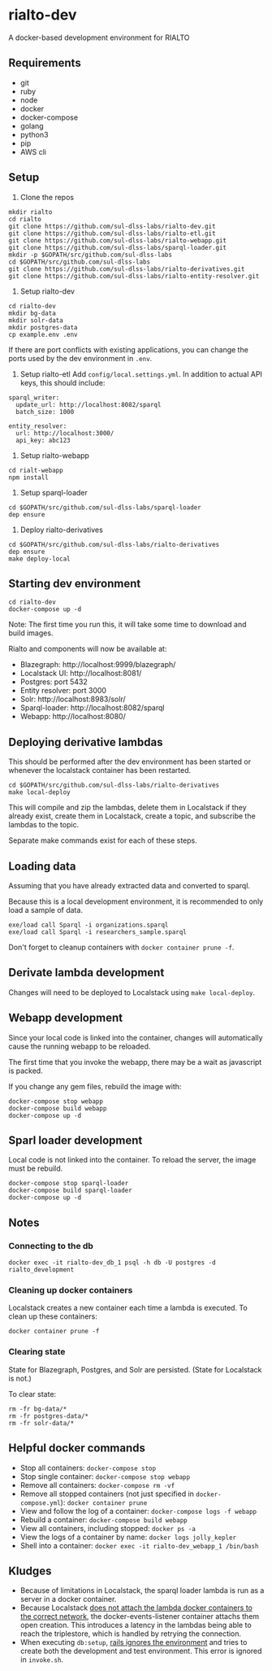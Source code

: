 # rialto-dev
A docker-based development environment for RIALTO

## Requirements
* git
* ruby
* node
* docker
* docker-compose
* golang
* python3
* pip
* AWS cli

## Setup
1. Clone the repos

```
mkdir rialto
cd rialto
git clone https://github.com/sul-dlss-labs/rialto-dev.git
git clone https://github.com/sul-dlss-labs/rialto-etl.git
git clone https://github.com/sul-dlss-labs/rialto-webapp.git
git clone https://github.com/sul-dlss-labs/sparql-loader.git
mkdir -p $GOPATH/src/github.com/sul-dlss-labs
cd $GOPATH/src/github.com/sul-dlss-labs
git clone https://github.com/sul-dlss-labs/rialto-derivatives.git
git clone https://github.com/sul-dlss-labs/rialto-entity-resolver.git
```

1. Setup rialto-dev
```
cd rialto-dev
mkdir bg-data
mkdir solr-data
mkdir postgres-data
cp example.env .env
```

If there are port conflicts with existing applications, you can change the ports
used by the dev environment in `.env`.

1. Setup rialto-etl
Add `config/local.settings.yml`. In addition to actual API keys, this should include:

```
sparql_writer:
  update_url: http://localhost:8082/sparql
  batch_size: 1000

entity_resolver:
  url: http://localhost:3000/
  api_key: abc123
```

1. Setup rialto-webapp
```
cd rialt-webapp
npm install
```

1. Setup sparql-loader
```
cd $GOPATH/src/github.com/sul-dlss-labs/sparql-loader
dep ensure
```

1. Deploy rialto-derivatives
```
cd $GOPATH/src/github.com/sul-dlss-labs/rialto-derivatives
dep ensure
make deploy-local
```

## Starting dev environment
```
cd rialto-dev
docker-compose up -d
```

Note: The first time you run this, it will take some time to download and build images.

Rialto and components will now be available at:
* Blazegraph: http://localhost:9999/blazegraph/
* Localstack UI: http://localhost:8081/
* Postgres: port 5432
* Entity resolver: port 3000
* Solr: http://localhost:8983/solr/
* Sparql-loader: http://localhost:8082/sparql
* Webapp: http://localhost:8080/

## Deploying derivative lambdas
This should be performed after the dev environment has been started or whenever
the localstack container has been restarted.
```
cd $GOPATH/src/github.com/sul-dlss-labs/rialto-derivatives
make local-deploy
```

This will compile and zip the lambdas, delete them in Localstack if they already exist,
create them in Localstack, create a topic, and subscribe the lambdas to the topic.

Separate make commands exist for each of these steps.

## Loading data
Assuming that you have already extracted data and converted to sparql.

Because this is a local development environment, it is recommended to only load
a sample of data.

```
exe/load call Sparql -i organizations.sparql
exe/load call Sparql -i researchers_sample.sparql
```

Don't forget to cleanup containers with `docker container prune -f`.

## Derivate lambda development
Changes will need to be deployed to Localstack using `make local-deploy`.

## Webapp development
Since your local code is linked into the container, changes will automatically cause
the running webapp to be reloaded.

The first time that you invoke the webapp, there may be a wait as javascript is packed.

If you change any gem files, rebuild the image with:
```
docker-compose stop webapp
docker-compose build webapp
docker-compose up -d
```

## Sparl loader development
Local code is not linked into the container. To reload the server, the image must be rebuild.
```
docker-compose stop sparql-loader
docker-compose build sparql-loader
docker-compose up -d
```

## Notes
### Connecting to the db
```
docker exec -it rialto-dev_db_1 psql -h db -U postgres -d rialto_development
```

### Cleaning up docker containers
Localstack creates a new container each time a lambda is executed. To clean up these containers:
```
docker container prune -f
```

### Clearing state
State for Blazegraph, Postgres, and Solr are persisted. (State for Localstack is not.)

To clear state:
```
rm -fr bg-data/*
rm -fr postgres-data/*
rm -fr solr-data/*
```

## Helpful docker commands
* Stop all containers: `docker-compose stop`
* Stop single container: `docker-compose stop webapp`
* Remove all containers: `docker-compose rm -vf`
* Remove all stopped containers (not just specified in `docker-compose.yml`): `docker container prune`
* View and follow the log of a container: `docker-compose logs -f webapp`
* Rebuild a container: `docker-compose build webapp`
* View all containers, including stopped: `docker ps -a`
* View the logs of a container by name: `docker logs jolly_kepler`
* Shell into a container: `docker exec -it rialto-dev_webapp_1 /bin/bash`

## Kludges
* Because of limitations in Localstack, the sparql loader lambda is run as a server in
  a docker container.
* Because Localstack [does not attach the lambda docker containers to the correct network](https://github.com/localstack/localstack/issues/381),
  the docker-events-listener container attachs them open creation. This introduces
  a latency in the lambdas being able to reach the triplestore, which is handled
  by retrying the connection.
* When executing `db:setup`, [rails ignores the environment](https://github.com/rails/rails/issues/27299)
  and tries to create both the development and test environment. This error is
  ignored in `invoke.sh`.
